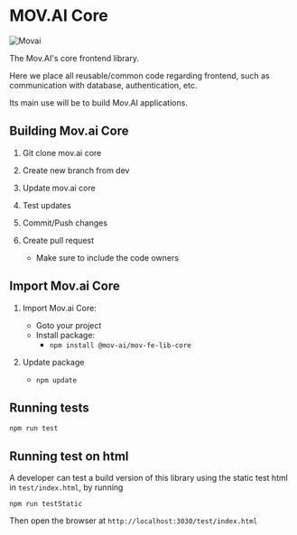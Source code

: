 # MOV.AI Core

![Movai](https://www.mov.ai/wp-content/uploads/2021/06/MOV.AI-logo-3.png)

The Mov.AI's core frontend library.

Here we place all reusable/common code regarding frontend, such as communication with database, authentication, etc. 

Its main use will be to build Mov.AI applications.

## Building Mov.ai Core

1. Git clone mov.ai core

2. Create new branch from dev

3. Update mov.ai core

4. Test updates

5. Commit/Push changes

6. Create pull request
   - Make sure to include the code owners

## Import Mov.ai Core

1. Import Mov.ai Core:

   - Goto your project
   - Install package:
     - `npm install @mov-ai/mov-fe-lib-core`

2. Update package
   - `npm update`


## Running tests

`npm run test`

## Running test on html

A developer can test a build version of this library using the static test html in `test/index.html`, by running

`npm run testStatic`

Then open the browser at `http://localhost:3030/test/index.html`
